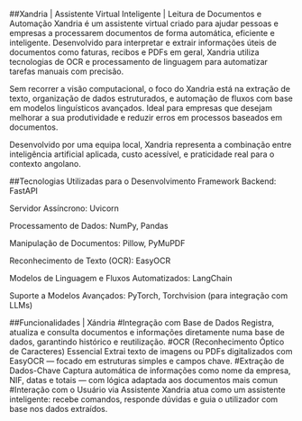 ##Xandria | Assistente Virtual Inteligente | Leitura de Documentos e Automação
Xandria é um assistente virtual criado para ajudar pessoas e empresas a processarem documentos de forma automática, eficiente e inteligente. Desenvolvido para interpretar e extrair informações úteis de documentos como faturas, recibos e PDFs em geral, Xandria utiliza tecnologias de OCR e processamento de linguagem para automatizar tarefas manuais com precisão.

Sem recorrer a visão computacional, o foco do Xandria está na extração de texto, organização de dados estruturados, e automação de fluxos com base em modelos linguísticos avançados. Ideal para empresas que desejam melhorar a sua produtividade e reduzir erros em processos baseados em documentos.

Desenvolvido por uma equipa local, Xandria representa a combinação entre inteligência artificial aplicada, custo acessível, e praticidade real para o contexto angolano.

##Tecnologias Utilizadas para o Desenvolvimento
Framework Backend: FastAPI

Servidor Assíncrono: Uvicorn

Processamento de Dados: NumPy, Pandas

Manipulação de Documentos: Pillow, PyMuPDF

Reconhecimento de Texto (OCR): EasyOCR

Modelos de Linguagem e Fluxos Automatizados: LangChain

Suporte a Modelos Avançados: PyTorch, Torchvision (para integração com LLMs)

##Funcionalidades | Xándria
#Integração com Base de Dados
Registra, atualiza e consulta documentos e informações diretamente numa base de dados, garantindo histórico e reutilização.
#OCR (Reconhecimento Óptico de Caracteres) Essencial
Extrai texto de imagens ou PDFs digitalizados com EasyOCR — focado em estruturas simples e campos chave.
#Extração de Dados-Chave
Captura automática de informações como nome da empresa, NIF, datas e totais — com lógica adaptada aos documentos mais comun
#Interação com o Usuário via Assistente
Xandria atua como um assistente inteligente: recebe comandos, responde dúvidas e guia o utilizador com base nos dados extraídos.